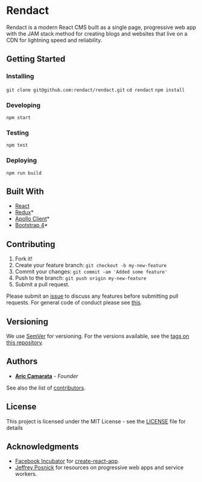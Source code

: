 # Rendact

Rendact is a modern React CMS built as a single page, progressive web app with the JAM stack method for creating blogs and websites that live on a CDN for lightning speed and reliability.

## Getting Started

### Installing

`git clone git@github.com:rendact/rendact.git`
`cd rendact`
`npm install`

### Developing

`npm start`

### Testing

`npm test`

### Deploying

`npm run build`

## Built With

* [React](https://github.com/facebook/react)
* [Redux](https://github.com/reactjs/redux)*
* [Apollo Client](https://github.com/apollostack/apollo-client)*
* [Bootstrap 4](https://github.com/twbs/bootstrap)*

## Contributing

1. Fork it!
2. Create your feature branch: `git checkout -b my-new-feature`
3. Commit your changes: `git commit -am 'Added some feature'`
4. Push to the branch: `git push origin my-new-feature`
5. Submit a pull request.

Please submit an [issue](https://github.com/rendact/rendact/issues) to discuss any features before submitting pull requests. For general code of conduct please see [this](http://contributor-covenant.org/version/1/4/).

## Versioning

We use [SemVer](http://semver.org/) for versioning. For the versions available, see the [tags on this repository](https://github.com/rendact/rendact/tags).

## Authors

* [**Aric Camarata**](https://github.com/acamarata) - *Founder*

See also the list of [contributors](https://github.com/rendact/rendact/contributors).

## License

This project is licensed under the MIT License - see the [LICENSE](LICENSE) file for details

## Acknowledgments

* [Facebook Incubator](https://github.com/facebookincubator) for [create-react-app](https://github.com/facebookincubator/create-react-app).
* [Jeffrey Posnick](https://github.com/jeffposnick) for resources on progressive web apps and service workers.
